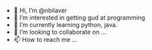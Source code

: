 - 👋 Hi, I’m @nbilaver
- 👀 I’m interested in getting gud at programming
- 🌱 I’m currently learning python, java. 
- 💞️ I’m looking to collaborate on ...
- 📫 How to reach me ...

<!---
nbilaver/nbilaver is a ✨ special ✨ repository because its `README.md` (this file) appears on your GitHub profile.
You can click the Preview link to take a look at your changes.
--->
